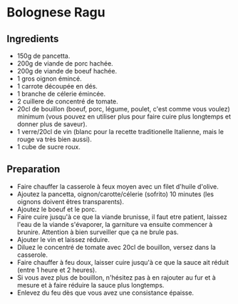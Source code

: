 # Bolognese Ragu

## Ingredients 

- 150g de pancetta.
- 200g de viande de porc hachée.
- 200g de viande de boeuf hachée.
- 1 gros oignon émincé.
- 1 carrote découpée en dés.
- 1 branche de célerie émincée.
- 2 cuillere de concentré de tomate.
- 20cl de bouillon (boeuf, porc, légume, poulet, c'est comme vous voulez) minimum (vous pouvez en utiliser plus pour faire cuire plus longtemps et donner plus de saveur).
- 1 verre/20cl de vin (blanc pour la recette traditionelle Italienne, mais le rouge va très bien aussi).
- 1 cube de sucre roux.

## Preparation

- Faire chauffer la casserole à feux moyen avec un filet d'huile d'olive.
- Ajoutez la pancetta, oignon/carotte/célerie (sofrito) 10 minutes (les oignons doivent êtres transparents).
- Ajoutez le boeuf et le porc.
- Faire cuire jusqu'à ce que la viande brunisse, il faut etre patient, laissez l'eau de la viande s'évaporer, la garniture va ensuite commencer à brunire.
    Attention à bien surveiller que ça ne brule pas.
- Ajouter le vin et laissez réduire.
- Diluez le concentré de tomate avec 20cl de bouillon, versez dans la casserole.
- Faire chauffer à feu doux, laisser cuire jusqu'à ce que la sauce ait réduit (entre 1 heure et 2 heures).
- Si vous avez plus de bouillon, n'hésitez pas à en rajouter au fur et à mesure et à faire réduire la sauce plus longtemps.
- Enlevez du feu dès que vous avez une consistance épaisse.
